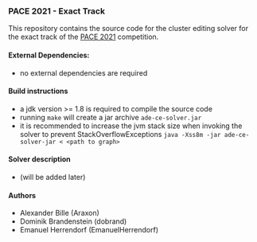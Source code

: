 ### PACE 2021 - Exact Track
This repository contains the source code for the cluster editing solver for the exact track
of the [PACE 2021](https://pacechallenge.org/2021/) competition.

#### External Dependencies:
* no external dependencies are required

#### Build instructions
* a jdk version >= 1.8 is required to compile the source code
* running `make` will create a jar archive `ade-ce-solver.jar`
* it is recommended to increase the jvm stack size when invoking the solver to prevent StackOverflowExceptions `java -Xss8m -jar ade-ce-solver-jar < <path to graph>`

#### Solver description
* (will be added later)

#### Authors
* Alexander Bille (Araxon)
* Dominik Brandenstein (dobrand)
* Emanuel Herrendorf (EmanuelHerrendorf)
